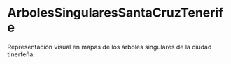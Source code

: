 # ArbolesSingularesSantaCruzTenerife
Representación visual en mapas de los árboles singulares de la ciudad tinerfeña.
